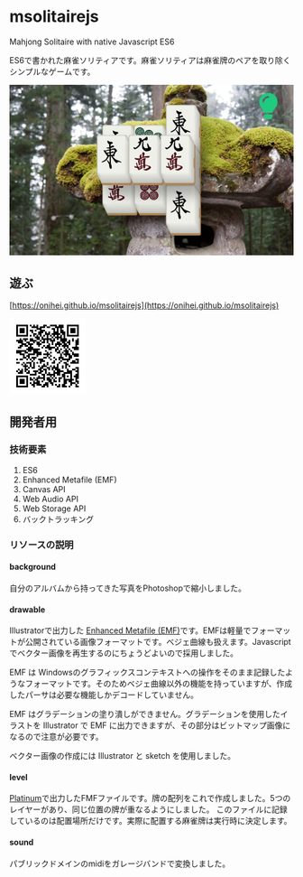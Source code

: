 # msolitairejs
Mahjong Solitaire with native Javascript ES6

ES6で書かれた麻雀ソリティアです。麻雀ソリティアは麻雀牌のペアを取り除くシンプルなゲームです。

<img src="./ss.jpg" width="600px" alt="画面">

## 遊ぶ
[https://onihei.github.io/msolitairejs](https://onihei.github.io/msolitairejs)

![スマートフォンでも動作します](./qr.png)

## 開発者用

### 技術要素
1. ES6
2. Enhanced Metafile (EMF)
3. Canvas API
4. Web Audio API
5. Web Storage API
6. バックトラッキング

### リソースの説明
#### background
自分のアルバムから持ってきた写真をPhotoshopで縮小しました。

#### drawable
Illustratorで出力した [Enhanced Metafile (EMF)](https://docs.microsoft.com/ja-jp/openspecs/windows_protocols/ms-emf/)です。EMFは軽量でフォーマットが公開されている画像フォーマットです。ベジェ曲線も扱えます。Javascriptでベクター画像を再生するのにちょうどよいので採用しました。

EMF は Windowsのグラフィックスコンテキストへの操作をそのまま記録したようなフォーマットです。そのためベジェ曲線以外の機能を持っていますが、作成したパーサは必要な機能しかデコードしていません。

EMF はグラデーションの塗り潰しができません。グラデーションを使用したイラストを Illustrator で EMF に出力できますが、その部分はビットマップ画像になるので注意が必要です。

ベクター画像の作成には Illustrator と sketch を使用しました。

#### level
[Platinum](https://www.vector.co.jp/soft/win95/game/se231004.html)で出力したFMFファイルです。牌の配列をこれで作成しました。5つのレイヤーがあり、同じ位置の牌が重なるようにしました。
このファイルに記録しているのは配置場所だけです。実際に配置する麻雀牌は実行時に決定します。

#### sound
パブリックドメインのmidiをガレージバンドで変換しました。
